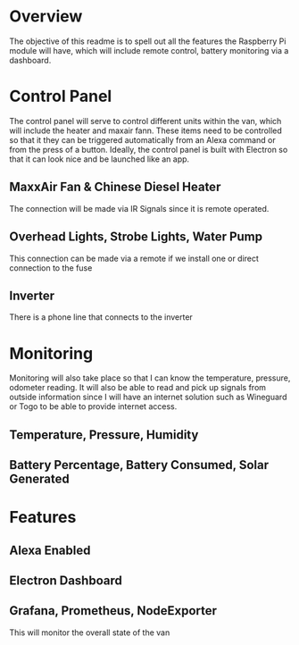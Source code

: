 # Overview
The objective of this readme is to spell out all the features the Raspberry Pi module will have, which will include remote control, battery monitoring via a dashboard. 

# Control Panel
The control panel will serve to control different units within the van, which will include the heater and maxair fann. These items need to be controlled so that it they can be triggered automatically from an Alexa command or from the press of a button. Ideally, the control panel is built with Electron so that it can look nice and be launched like an app. 

## MaxxAir Fan & Chinese Diesel Heater
The connection will be made via IR Signals since it is remote operated. 

## Overhead Lights, Strobe Lights, Water Pump
This connection can be made via a remote if we install one or direct connection to the fuse

## Inverter
There is a phone line that connects to the inverter


# Monitoring
Monitoring will also take place so that I can know the temperature, pressure, odometer reading. It will also be able to read and pick up signals from outside information since I will have an internet solution such as Wineguard or Togo to be able to provide internet access. 

## Temperature, Pressure, Humidity 

## Battery Percentage, Battery Consumed, Solar Generated

# Features

## Alexa Enabled

## Electron Dashboard

## Grafana, Prometheus, NodeExporter
This will monitor the overall state of the van